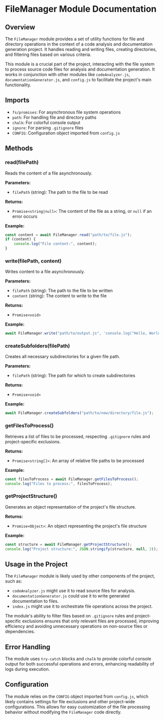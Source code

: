 # FileManager Module Documentation

## Overview

The `FileManager` module provides a set of utility functions for file and directory operations in the context of a code analysis and documentation generation project. It handles reading and writing files, creating directories, and filtering files based on various criteria.

This module is a crucial part of the project, interacting with the file system to process source code files for analysis and documentation generation. It works in conjunction with other modules like `codeAnalyzer.js`, `documentationGenerator.js`, and `config.js` to facilitate the project's main functionality.

## Imports

-   `fs/promises`: For asynchronous file system operations
-   `path`: For handling file and directory paths
-   `chalk`: For colorful console output
-   `ignore`: For parsing `.gitignore` files
-   `CONFIG`: Configuration object imported from `config.js`

## Methods

### read(filePath)

Reads the content of a file asynchronously.

**Parameters:**

-   `filePath` (string): The path to the file to be read

**Returns:**

-   `Promise<string|null>`: The content of the file as a string, or `null` if an error occurs

**Example:**

```javascript
const content = await FileManager.read("path/to/file.js");
if (content) {
    console.log("File content:", content);
}
```

### write(filePath, content)

Writes content to a file asynchronously.

**Parameters:**

-   `filePath` (string): The path to the file to be written
-   `content` (string): The content to write to the file

**Returns:**

-   `Promise<void>`

**Example:**

```javascript
await FileManager.write("path/to/output.js", 'console.log("Hello, World!");');
```

### createSubfolders(filePath)

Creates all necessary subdirectories for a given file path.

**Parameters:**

-   `filePath` (string): The path for which to create subdirectories

**Returns:**

-   `Promise<void>`

**Example:**

```javascript
await FileManager.createSubfolders("path/to/new/directory/file.js");
```

### getFilesToProcess()

Retrieves a list of files to be processed, respecting `.gitignore` rules and project-specific exclusions.

**Returns:**

-   `Promise<string[]>`: An array of relative file paths to be processed

**Example:**

```javascript
const filesToProcess = await FileManager.getFilesToProcess();
console.log("Files to process:", filesToProcess);
```

### getProjectStructure()

Generates an object representation of the project's file structure.

**Returns:**

-   `Promise<Object>`: An object representing the project's file structure

**Example:**

```javascript
const structure = await FileManager.getProjectStructure();
console.log("Project structure:", JSON.stringify(structure, null, 2));
```

## Usage in the Project

The `FileManager` module is likely used by other components of the project, such as:

-   `codeAnalyzer.js` might use it to read source files for analysis.
-   `documentationGenerator.js` could use it to write generated documentation to files.
-   `index.js` might use it to orchestrate file operations across the project.

The module's ability to filter files based on `.gitignore` rules and project-specific exclusions ensures that only relevant files are processed, improving efficiency and avoiding unnecessary operations on non-source files or dependencies.

## Error Handling

The module uses `try-catch` blocks and `chalk` to provide colorful console output for both successful operations and errors, enhancing readability of logs during execution.

## Configuration

The module relies on the `CONFIG` object imported from `config.js`, which likely contains settings for file exclusions and other project-wide configurations. This allows for easy customization of the file processing behavior without modifying the `FileManager` code directly.

